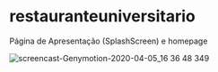 # restauranteuniversitario
Página de Apresentação (SplashScreen) e homepage

![screencast-Genymotion-2020-04-05_16 36 48 349](https://user-images.githubusercontent.com/63119956/78508274-dd7e6980-775b-11ea-8de4-2094caad86ea.gif)
